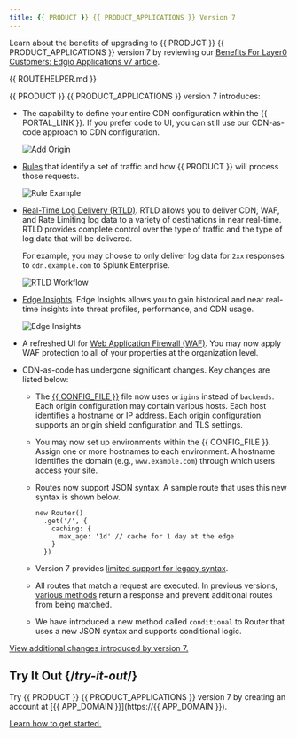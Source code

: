 ```yaml
---
title: {{ PRODUCT }} {{ PRODUCT_APPLICATIONS }} Version 7
---
```


Learn about the benefits of upgrading to {{ PRODUCT }} {{ PRODUCT_APPLICATIONS }} version 7 by reviewing our [Benefits For Layer0 Customers: Edgio Applications v7 article](https://edg.io/resources/blog/benefits-for-layer0-customers-edgio-applications-v7/).

{{ ROUTEHELPER.md }}

{{ PRODUCT }} {{ PRODUCT_APPLICATIONS }} version 7 introduces:

-   The capability to define your entire CDN configuration within the {{ PORTAL_LINK }}. If you prefer code to UI, you can still use our CDN-as-code approach to CDN configuration.

    ![Add Origin](/images/v7/basics/origins-add-origin.png)

-   [Rules](/applications/performance/rules) that identify a set of traffic and how {{ PRODUCT }} will process those requests.

    ![Rule Example](/images/v7/performance/rule-condition-feature-example.png)

-   [Real-Time Log Delivery (RTLD)](/applications/logs/rtld). RTLD allows you to deliver CDN, WAF, and Rate Limiting log data to a variety of destinations in near real-time. RTLD provides complete control over the type of traffic and the type of log data that will be delivered.

    For example, you may choose to only deliver log data for `2xx` responses to `cdn.example.com` to Splunk Enterprise.

    ![RTLD Workflow](/images/v7/logs/rtld-workflow.png)

-   [Edge Insights](/applications/performance/observability/edge_insights). Edge Insights allows you to gain historical and near real-time insights into threat profiles, performance, and CDN usage.

    ![Edge Insights](/images/v7/performance/edge-insights-example.png)

-   A refreshed UI for [Web Application Firewall (WAF)](/applications/security/waf). You may now apply WAF protection to all of your properties at the organization level. <a id="cdn-as-code" />
-   CDN-as-code has undergone significant changes. Key changes are listed below:
    -   The [{{ CONFIG_FILE }}](/applications/performance/cdn_as_code/edgio_config) file now uses `origins` instead of `backends`. Each origin configuration may contain various hosts. Each host identifies a hostname or IP address. Each origin configuration supports an origin shield configuration and TLS settings.
    -   You may now set up environments within the {{ CONFIG_FILE }}. Assign one or more hostnames to each environment. A hostname identifies the domain (e.g., `www.example.com`) through which users access your site.
    -   Routes now support JSON syntax. A sample route that uses this new syntax is shown below.

        ```
        new Router()
          .get('/', {
            caching: {
              max_age: '1d' // cache for 1 day at the edge
            }
          })
        ```
    -   Version 7 provides [limited support for legacy syntax](/applications/upgrading/upgrading#legacy-syntax).
    -   All routes that match a request are executed. In previous versions, [various methods](/applications/upgrading/upgrading#matching-behavior) return a response and prevent additional routes from being matched.
    -   We have introduced a new method called `conditional` to Router that uses a new JSON syntax and supports conditional logic.

[View additional changes introduced by version 7.](/applications/release_notes)

## Try It Out  {/*try-it-out*/}

Try {{ PRODUCT }} {{ PRODUCT_APPLICATIONS }} version 7 by creating an account at [{{ APP_DOMAIN }}](https://{{ APP_DOMAIN }}).

[Learn how to get started.](/applications/getting_started)
